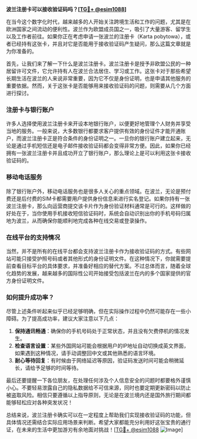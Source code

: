 **波兰注册卡可以接收验证码吗？[[TG💪+ @esim1088](https://t.me/s/esim1088)]**

在当今这个数字化时代，越来越多的人开始关注跨境生活和工作的问题，尤其是在欧洲国家之间流动的便利性。波兰作为欧盟成员国之一，吸引了大量游客、留学生以及工作者前往。如果你正在考虑申请一张波兰的注册卡（Karta pobytowa），或者已经持有这张卡，并且对它是否能用于接收验证码产生疑问，那么这篇文章就是为你准备的。

首先，让我们来了解一下什么是波兰注册卡。波兰注册卡是授予非欧盟公民的一种居留许可文件，它允许持有人在波兰合法居住、学习或工作。这张卡对于那些希望长期生活在波兰的人来说非常重要，因为它不仅是身份证明，也是申请其他服务的重要依据。然而，关于这张卡是否能够用来接收验证码的问题，则需要从几个方面进行探讨。

### 注册卡与银行账户

许多人选择使用波兰注册卡来开设本地银行账户，以便更好地管理个人财务并享受当地的服务。一般来说，大多数银行都要求客户提供有效的身份证件才能开通账户，而波兰注册卡正是符合条件的身份证明之一。一旦你的银行账户建立起来，无论是通过手机短信还是电子邮件接收验证码都会变得非常方便。因此，如果你已经拥有一张波兰注册卡并且成功开立了银行账户，那么理论上是可以利用这张卡接收验证码的。

### 移动电话服务

除了银行账户外，移动电话服务也是很多人关心的重点领域。在波兰，无论是预付费还是后付费的SIM卡都需要用户提供身份信息来进行实名登记。如果你持有一张波兰注册卡，那么向运营商提交该卡片作为身份验证材料通常是可行的。这样做的好处在于，当你使用手机接收短信验证码时，系统会自动识别出你的手机号码归属地为波兰，从而确保你能顺利地完成各种在线交易或登录操作。

### 在线平台的支持情况

当然，并不是所有的在线平台都会支持波兰注册卡作为接收验证码的方式。有些网站可能只接受护照号码或者其他形式的身份证明文件。在这种情况下，你就需要提前查看目标平台的具体要求，并准备好相应的替代方案。不过总体而言，随着全球化趋势的发展，越来越多的国际性公司开始接受包括波兰在内的多个国家提供的官方身份证明文件。

### 如何提升成功率？

尽管上述条件听起来似乎已经足够明确，但在实际操作过程中仍然可能存在一些小障碍。为了提高成功率，建议大家注意以下几点：

1. **保持通讯畅通**：确保你的手机号码处于正常状态，并且没有欠费停机的情况发生。
2. **检查语言设置**：某些外国网站可能会根据用户的IP地址自动切换成英文界面，如果遇到这种情况，请手动调整回中文或其他熟悉的语言环境。
3. **耐心等待回复**：有时候由于网络延迟等原因，验证码发送时间可能会稍微延长，请给予足够的时间等待。

最后还要提醒一下各位朋友，在处理任何涉及个人信息安全的问题时都要格外谨慎小心。不要轻易泄露自己的隐私数据给不可信来源，同时也要定期更新密码以防止被盗取风险。相信只要遵循以上指导原则，无论是在波兰境内还是国外旅行期间都能够轻松应对各种突发状况！

总结来说，波兰注册卡确实可以在一定程度上帮助我们实现接收验证码的功能，但具体情况还需结合实际应用场景来判断。希望大家都能充分利用好这张宝贵的通行证，在未来的生活中更加游刃有余地面对挑战！[[TG💪+ @esim1088](https://t.me/s/esim1088) ![Image](https://i.postimg.cc/4NQfJmqS/Snipaste-2025-05-13-00-14-12.png)]
